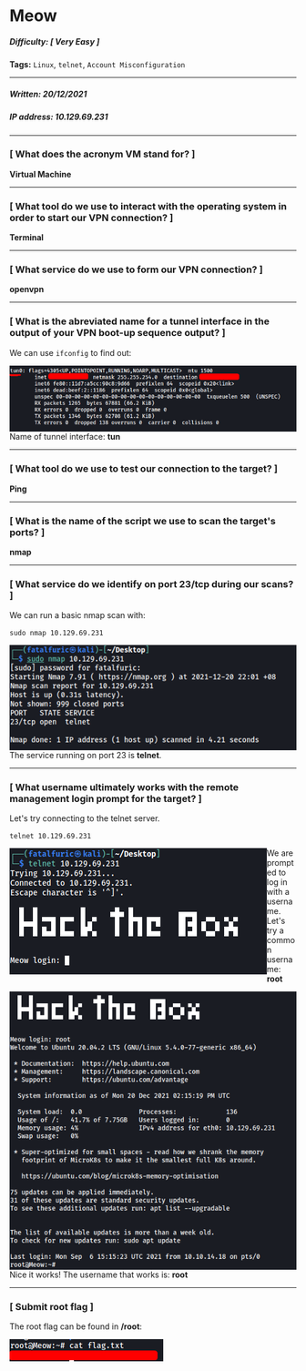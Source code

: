 # Meow

##### Difficulty: [ Very Easy ]

**Tags:** `Linux`,  `telnet`,  `Account Misconfiguration`

---

##### Written: 20/12/2021

##### IP address: 10.129.69.231 

---

### [ What does the acronym VM stand for?  ]

**Virtual Machine**

---

### [ What tool do we use to interact with the operating system in order to start our VPN connection? ]

**Terminal**

---

### [ What service do we use to form our VPN connection? ]

**openvpn**

---

### [ What is the abreviated name for a tunnel interface in the output of your VPN boot-up sequence output? ]

We can use `ifconfig` to find out:

<img style="float: left;" src="screenshots/screenshot1.png">

Name of tunnel interface: **tun**

---

### [ What tool do we use to test our connection to the target? ]

**Ping**

---

### [ What is the name of the script we use to scan the target's ports? ]

**nmap**

---

### [ What service do we identify on port 23/tcp during our scans? ]

We can run a basic nmap scan with:

```
sudo nmap 10.129.69.231 
```

<img style="float: left;" src="screenshots/screenshot2.png">

The service running on port 23 is **telnet**.

---

### [ What username ultimately works with the remote management login prompt for the target? ]

Let's try connecting to the telnet server.

```
telnet 10.129.69.231 
```

<img style="float: left;" src="screenshots/screenshot3.png">

We are prompted to log in with a username. Let's try a common username: **root**

<img style="float: left;" src="screenshots/screenshot4.png">

Nice it works! The username that works is: **root**

---

### [ Submit root flag ]

The root flag can be found in **/root**:

<img style="float: left;" src="screenshots/screenshot5.png">
